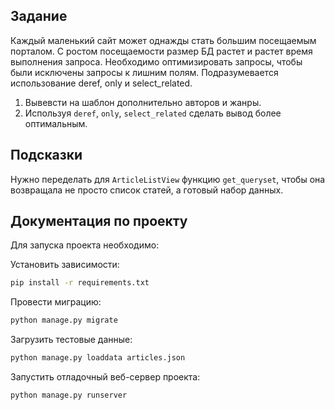 
## Задание

Каждый маленький сайт может однажды стать большим посещаемым порталом.
С ростом посещаемости размер БД растет и растет время выполнения запроса.
Необходимо оптимизировать запросы, чтобы были исключены запросы к лишним полям.
Подразумевается использование deref, only и select_related.

1) Вывевсти на шаблон дополнительно авторов и жанры.
2) Используя `deref`, `only`, `select_related` сделать вывод более оптимальным.


## Подсказки

Нужно переделать для `ArticleListView` функцию `get_queryset`, чтобы она возвращала не просто список статей, а готовый набор данных.



## Документация по проекту

Для запуска проекта необходимо:

Установить зависимости:

```bash
pip install -r requirements.txt
```

Провести миграцию:

```bash
python manage.py migrate
```

Загрузить тестовые данные:

```bash
python manage.py loaddata articles.json
```


Запустить отладочный веб-сервер проекта:

```bash
python manage.py runserver
```
